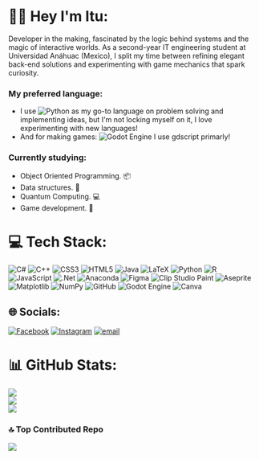 # 👨‍💻 Hey I'm Itu:
Developer in the making, fascinated by the logic behind systems and the magic of interactive worlds. As a second-year IT engineering student at Universidad Anáhuac (Mexico), I split my time between refining elegant back-end solutions and experimenting with game mechanics that spark curiosity. 

### My preferred language:  
- I use ![Python](https://img.shields.io/badge/-Python-3776AB?style=flat-square&logo=python&logoColor=white) as my go-to language on problem solving and implementing ideas, but I'm not locking myself on it, I love experimenting with new languages!
- And for making games: ![Godot Engine](https://img.shields.io/badge/GODOT-%23FFFFFF.svg?style=flat-square&logo=godot-engine) I use gdscript primarly!

### Currently studying:
- Object Oriented Programming. 📦
- Data structures. 🧬
- Quantum Computing. 💻
- Game development. 👾

# 💻 Tech Stack:
![C#](https://img.shields.io/badge/c%23-%23239120.svg?style=flat-square&logo=csharp&logoColor=white) ![C++](https://img.shields.io/badge/c++-%2300599C.svg?style=flat-square&logo=c%2B%2B&logoColor=white) ![CSS3](https://img.shields.io/badge/css3-%231572B6.svg?style=flat-square&logo=css3&logoColor=white) ![HTML5](https://img.shields.io/badge/html5-%23E34F26.svg?style=flat-square&logo=html5&logoColor=white) ![Java](https://img.shields.io/badge/java-%23ED8B00.svg?style=flat-square&logo=openjdk&logoColor=white) ![LaTeX](https://img.shields.io/badge/latex-%23008080.svg?style=flat-square&logo=latex&logoColor=white) ![Python](https://img.shields.io/badge/python-3670A0?style=flat-square&logo=python&logoColor=ffdd54) ![R](https://img.shields.io/badge/r-%23276DC3.svg?style=flat-square&logo=r&logoColor=white) ![JavaScript](https://img.shields.io/badge/javascript-%23323330.svg?style=flat-square&logo=javascript&logoColor=%23F7DF1E) ![.Net](https://img.shields.io/badge/.NET-5C2D91?style=flat-square&logo=.net&logoColor=white) ![Anaconda](https://img.shields.io/badge/Anaconda-%2344A833.svg?style=flat-square&logo=anaconda&logoColor=white) ![Figma](https://img.shields.io/badge/figma-%23F24E1E.svg?style=flat-square&logo=figma&logoColor=white) ![Clip Studio Paint](https://img.shields.io/badge/ClipStudioPaint-%23CFD3D3.svg?style=flat-square&logo=ClipStudioPaint&logoColor=white) ![Aseprite](https://img.shields.io/badge/Aseprite-FFFFFF?style=flat-square&logo=Aseprite&logoColor=#7D929E) ![Matplotlib](https://img.shields.io/badge/Matplotlib-%23ffffff.svg?style=flat-square&logo=Matplotlib&logoColor=black) ![NumPy](https://img.shields.io/badge/numpy-%23013243.svg?style=flat-square&logo=numpy&logoColor=white) ![GitHub](https://img.shields.io/badge/github-%23121011.svg?style=flat-square&logo=github&logoColor=white) ![Godot Engine](https://img.shields.io/badge/GODOT-%23FFFFFF.svg?style=flat-square&logo=godot-engine) ![Canva](https://img.shields.io/badge/Canva-%2300C4CC.svg?style=flat-square&logo=Canva&logoColor=white)
## 🌐 Socials:
[![Facebook](https://img.shields.io/badge/Facebook-%231877F2.svg?logo=Facebook&logoColor=white)](https://facebook.com/ituriel.saenz) [![Instagram](https://img.shields.io/badge/Instagram-%23E4405F.svg?logo=Instagram&logoColor=white)](https://instagram.com/@ituuuriel) [![email](https://img.shields.io/badge/Email-D14836?logo=gmail&logoColor=white)](mailto:ilsaenzacademic@gmail.com) 
# 📊 GitHub Stats:
![](https://github-readme-stats.vercel.app/api?username=IturielLSaenz&theme=dark&hide_border=false&include_all_commits=true&count_private=true)<br/>
![](https://nirzak-streak-stats.vercel.app/?user=IturielLSaenz&theme=dark&hide_border=false)<br/>
![](https://github-readme-stats.vercel.app/api/top-langs/?username=IturielLSaenz&theme=dark&hide_border=false&include_all_commits=true&count_private=true&layout=compact)

### 🔝 Top Contributed Repo
![](https://github-contributor-stats.vercel.app/api?username=IturielLSaenz&limit=5&theme=dark&combine_all_yearly_contributions=true)

<!-- Proudly created with the help of GPRM ( https://gprm.itsvg.in ) -->
